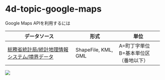# 4d-topic-google-maps
Google Maps APIを利用するには

|データソース|形式|単位|
|-|-|-|
|[総務省統計局/統計地理情報システム/境界データ](https://www.e-stat.go.jp/gis/statmap-search?page=1&type=2&aggregateUnitForBoundary=A)|ShapeFile, KML, GML|A=町丁字単位<br />B=基本単位区（番地以下）|

![](https://github.com/miyako/4d-topic-google-maps/assets/1725068/48f6049b-f1c3-4203-9dd6-71d366c7a6ea)

